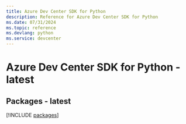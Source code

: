 ```yaml
---
title: Azure Dev Center SDK for Python
description: Reference for Azure Dev Center SDK for Python
ms.date: 07/31/2024
ms.topic: reference
ms.devlang: python
ms.service: devcenter
---
```

# Azure Dev Center SDK for Python - latest
## Packages - latest
[!INCLUDE [packages](dev-center-index.md)]